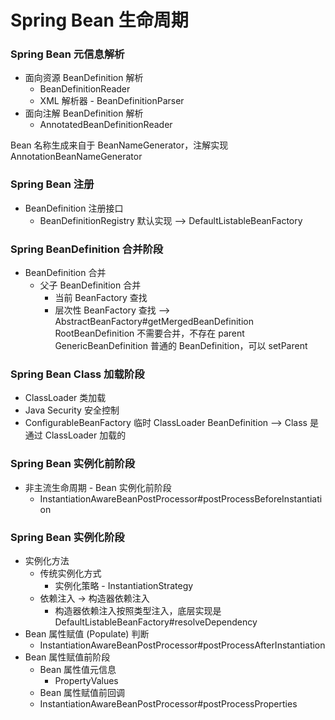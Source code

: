 # Spring Bean 生命周期
### Spring Bean 元信息解析
  - 面向资源 BeanDefinition 解析
    - BeanDefinitionReader
    - XML 解析器 - BeanDefinitionParser
  - 面向注解 BeanDefinition 解析
    - AnnotatedBeanDefinitionReader  

Bean 名称生成来自于 BeanNameGenerator，注解实现 AnnotationBeanNameGenerator
### Spring Bean 注册
  - BeanDefinition 注册接口
    - BeanDefinitionRegistry 默认实现 --> DefaultListableBeanFactory
### Spring BeanDefinition 合并阶段
  - BeanDefinition 合并
    - 父子 BeanDefinition 合并
      - 当前 BeanFactory 查找
      - 层次性 BeanFactory 查找 --> AbstractBeanFactory#getMergedBeanDefinition  
RootBeanDefinition 不需要合并，不存在 parent
GenericBeanDefinition 普通的 BeanDefinition，可以 setParent    
### Spring Bean Class 加载阶段 
  - ClassLoader 类加载
  - Java Security 安全控制
  - ConfigurableBeanFactory 临时 ClassLoader
BeanDefinition --> Class  是通过 ClassLoader 加载的
### Spring Bean 实例化前阶段
 - 非主流生命周期 - Bean 实例化前阶段
   - InstantiationAwareBeanPostProcessor#postProcessBeforeInstantiation  
### Spring Bean 实例化阶段
  - 实例化方法
    - 传统实例化方式
      - 实例化策略 - InstantiationStrategy  
    - 依赖注入 -> 构造器依赖注入
      - 构造器依赖注入按照类型注入，底层实现是 DefaultListableBeanFactory#resolveDependency
  - Bean 属性赋值 (Populate) 判断
    - InstantiationAwareBeanPostProcessor#postProcessAfterInstantiation
  - Bean 属性赋值前阶段
    - Bean 属性值元信息
      - PropertyValues
    - Bean 属性赋值前回调
     - InstantiationAwareBeanPostProcessor#postProcessProperties
